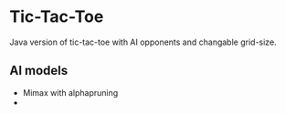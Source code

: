 # Tic-Tac-Toe

Java version of tic-tac-toe with AI opponents and changable grid-size.

## AI models

- Mimax with alphapruning
-
